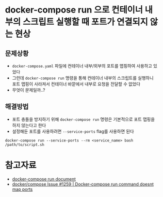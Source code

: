 # docker-compose run 으로 컨테이너 내부의 스크립트 실행할 때 포트가 연결되지 않는 현상

## 문제상황

- `docker-compose.yaml` 파일에 컨테이너 내부/외부의 포트를 맵핑하여 사용하고 있었다
- 그런데 `docker-compose run` 명령을 통해 컨테이너 내부의 스크립트를 실행하니 포트 맵핑이 사라져서 컨테이너 바깥에서 내부로 요청을 전달할 수 없었다
- 무엇이 문제일까..?

## 해결방법

- 포트 충돌을 방지하기 위해 `docker-compose run` 명령은 기본적으로 포트 맵핑을 하지 않는다고 한다
- 설정해둔 포트를 사용하려면 `--service-ports` flag를 사용하면 된다

```
docker-compose run --service-ports --rm <service_name> bash /path/to/script.sh
```

# 참고자료

- [docker-compose run document](https://docs.docker.com/compose/reference/run/)
- [docker/compose Issue #1259 | Docker-compose run command doesnt map ports](https://github.com/docker/compose/issues/1259#issuecomment-90878095)
